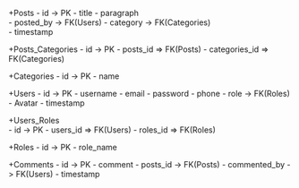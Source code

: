 +Posts
    - id -> PK
    - title
    - paragraph      
    - posted_by -> FK(Users)
    - category  -> FK(Categories)   
    - timestamp
    
+Posts_Categories
    - id -> PK
    - posts_id        => FK(Posts)
    - categories_id   => FK(Categories)
    
+Categories
    - id -> PK
    - name
    
+Users
    - id -> PK
    - username 
    - email
    - password
    - phone
    - role -> FK(Roles)
    - Avatar
    - timestamp
    
+Users_Roles  
    - id -> PK
    - users_id => FK(Users)
    - roles_id => FK(Roles)
    
+Roles
    - id -> PK
    - role_name
    
+Comments
    - id -> PK
    - comment
    - posts_id      -> FK(Posts)
    - commented_by  -> FK(Users)
    - timestamp
    


